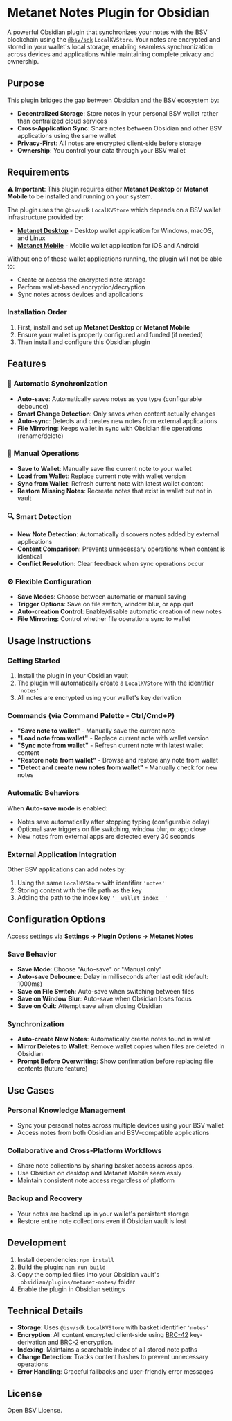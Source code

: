 # Metanet Notes Plugin for Obsidian

A powerful Obsidian plugin that synchronizes your notes with the BSV blockchain using the [`@bsv/sdk`](https://www.npmjs.com/package/@bsv/sdk) `LocalKVStore`. Your notes are encrypted and stored in your wallet's local storage, enabling seamless synchronization across devices and applications while maintaining complete privacy and ownership.

## Purpose

This plugin bridges the gap between Obsidian and the BSV ecosystem by:
- **Decentralized Storage**: Store notes in your personal BSV wallet rather than centralized cloud services
- **Cross-Application Sync**: Share notes between Obsidian and other BSV applications using the same wallet
- **Privacy-First**: All notes are encrypted client-side before storage
- **Ownership**: You control your data through your BSV wallet

## Requirements

**⚠️ Important**: This plugin requires either **Metanet Desktop** or **Metanet Mobile** to be installed and running on your system.

The plugin uses the `@bsv/sdk` `LocalKVStore` which depends on a BSV wallet infrastructure provided by:

- **[Metanet Desktop](https://github.com/bsv-blockchain/metanet-desktop)** - Desktop wallet application for Windows, macOS, and Linux
- **[Metanet Mobile](https://github.com/bsv-blockchain/metanet-mobile)** - Mobile wallet application for iOS and Android

Without one of these wallet applications running, the plugin will not be able to:
- Create or access the encrypted note storage
- Perform wallet-based encryption/decryption
- Sync notes across devices and applications

### Installation Order
1. First, install and set up **Metanet Desktop** or **Metanet Mobile**
2. Ensure your wallet is properly configured and funded (if needed)
3. Then install and configure this Obsidian plugin

## Features

### 🔄 **Automatic Synchronization**
- **Auto-save**: Automatically saves notes as you type (configurable debounce)
- **Smart Change Detection**: Only saves when content actually changes
- **Auto-sync**: Detects and creates new notes from external applications
- **File Mirroring**: Keeps wallet in sync with Obsidian file operations (rename/delete)

### 💾 **Manual Operations**
- **Save to Wallet**: Manually save the current note to your wallet
- **Load from Wallet**: Replace current note with wallet version
- **Sync from Wallet**: Refresh current note with latest wallet content
- **Restore Missing Notes**: Recreate notes that exist in wallet but not in vault

### 🔍 **Smart Detection**
- **New Note Detection**: Automatically discovers notes added by external applications
- **Content Comparison**: Prevents unnecessary operations when content is identical
- **Conflict Resolution**: Clear feedback when sync operations occur

### ⚙️ **Flexible Configuration**
- **Save Modes**: Choose between automatic or manual saving
- **Trigger Options**: Save on file switch, window blur, or app quit
- **Auto-creation Control**: Enable/disable automatic creation of new notes
- **File Mirroring**: Control whether file operations sync to wallet

## Usage Instructions

### Getting Started

1. Install the plugin in your Obsidian vault
2. The plugin will automatically create a `LocalKVStore` with the identifier `'notes'`
3. All notes are encrypted using your wallet's key derivation

### Commands (via Command Palette - Ctrl/Cmd+P)

- **"Save note to wallet"** - Manually save the current note
- **"Load note from wallet"** - Replace current note with wallet version
- **"Sync note from wallet"** - Refresh current note with latest wallet content
- **"Restore note from wallet"** - Browse and restore any note from wallet
- **"Detect and create new notes from wallet"** - Manually check for new notes

### Automatic Behaviors

When **Auto-save mode** is enabled:
- Notes save automatically after stopping typing (configurable delay)
- Optional save triggers on file switching, window blur, or app close
- New notes from external apps are detected every 30 seconds

### External Application Integration

Other BSV applications can add notes by:
1. Using the same `LocalKVStore` with identifier `'notes'`
2. Storing content with the file path as the key
3. Adding the path to the index key `'__wallet_index__'`

## Configuration Options

Access settings via **Settings → Plugin Options → Metanet Notes**

### Save Behavior
- **Save Mode**: Choose "Auto-save" or "Manual only"
- **Auto-save Debounce**: Delay in milliseconds after last edit (default: 1000ms)
- **Save on File Switch**: Auto-save when switching between files
- **Save on Window Blur**: Auto-save when Obsidian loses focus
- **Save on Quit**: Attempt save when closing Obsidian

### Synchronization
- **Auto-create New Notes**: Automatically create notes found in wallet
- **Mirror Deletes to Wallet**: Remove wallet copies when files are deleted in Obsidian
- **Prompt Before Overwriting**: Show confirmation before replacing file contents (future feature)

## Use Cases

### Personal Knowledge Management
- Sync your personal notes across multiple devices using your BSV wallet
- Access notes from both Obsidian and BSV-compatible applications

### Collaborative and Cross-Platform Workflows
- Share note collections by sharing basket access across apps.
- Use Obsidian on desktop and Metanet Mobile seamlessly
- Maintain consistent note access regardless of platform

### Backup and Recovery
- Your notes are backed up in your wallet's persistent storage
- Restore entire note collections even if Obsidian vault is lost

## Development

1. Install dependencies: `npm install`
2. Build the plugin: `npm run build`
3. Copy the compiled files into your Obsidian vault's `.obsidian/plugins/metanet-notes/` folder
4. Enable the plugin in Obsidian settings

## Technical Details

- **Storage**: Uses `@bsv/sdk` `LocalKVStore` with basket identifier `'notes'`
- **Encryption**: All content encrypted client-side using [BRC-42](https://github.com/bitcoin-sv/BRCs/blob/master/key-derivation/0042.md) key-derivation and [BRC-2](https://github.com/bitcoin-sv/BRCs/blob/master/wallet/0002.md) encryption.
- **Indexing**: Maintains a searchable index of all stored note paths
- **Change Detection**: Tracks content hashes to prevent unnecessary operations
- **Error Handling**: Graceful fallbacks and user-friendly error messages

## License

Open BSV License.
